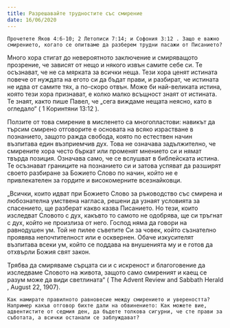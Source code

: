 ```yaml
---
title: Разрешавайте трудностите със смирение
date: 16/06/2020
---
```


`Прочетете Яков 4:6-10; 2 Летописи 7:14; и Софония 3:12 . Защо е важно смирението, когато се опитваме да разберем трудни пасажи от Писанието?`

Много хора стигат до невероятното заключение и смиряващото прозрение, че зависят от нещо и някого извън самите себе си. Те осъзнават, че не са мярката за всички неща. Тези хора ценят истината повече от нуждата на егото си да бъдат прави, и разбират, че истината не идва от самите тях, а по-скоро отвън. Може би най-великата истина, която тези хора признават, е колко малко всъщност знаят от истината. Те знаят, както пише Павел, че „сега виждаме нещата неясно, като в огледало“ ( 1 Коринтяни 13:12 ).

Ползите от това смирение в мисленето са многопластови: навикът да търсим смирено отговорите е основата на всяко израстване в познанието, защото ражда свобода, която по естествен начин възпитава един възприемчив дух. Това не означава задължително, че смирените хора често бъркат или променят мнението си и нямат твърда позиция. Означава само, че се вслушват в библейската истина. Те осъзнават границите на познанието си и затова успяват да разширят своето разбиране за Божието Слово по начин, който не е привлекателен за гордите и високомерните всезнайковци.

„Всички, които идват при Божието Слово за ръководство със смирена и любознателна умствена нагласа, решени да узнаят условията за спасението, ще разберат какво казва Писанието. Но тези, които изследват Словото с дух, какъвто то самото не одобрява, ще си тръгнат с дух, който не произлиза от него. Господ няма да говори на равнодушен ум. Той не пилее съветите Си за човек, който съзнателно проявява непочтителност или е осквернен. Обаче изкусителят възпитава всеки ум, който се поддава на внушенията му и е готов да отхвърли Божия свят закон.

Трябва да смиряваме сърцата си и с искреност и благоговение да изследваме Словото на живота, защото само смиреният и каещ се разум може да види светлината“ ( The Advent Review and Sabbath Herald , August 22, 1907).

`Как намирате правилното равновесие между смирението и увереността? Например какъв отговор бихте дали на обвинението: Как можете вие, адвентистите от седмия ден, да бъдете толкова сигурни, че сте прави за съботата, а всички останали се заблуждават?`